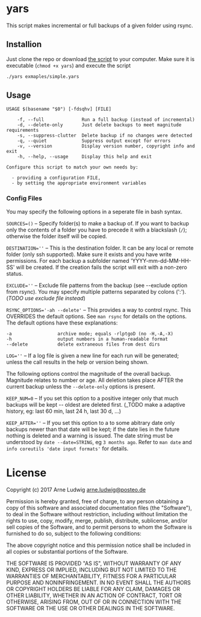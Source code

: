 yars
====

This script makes incremental or full backups of a given folder using rsync.


Installion
----------

Just clone the repo or download [the script](./blob/master/yars) to your
computer. Make sure it is executable (`chmod +x yars`) and execute the script

```sh
./yars exmaples/simple.yars
```


Usage
-----


```
USAGE $(basename "$0") [-fdsqhv] [FILE]

    -f, --full              Run a full backup (instead of incremental)
    -d, --delete-only       Just delete backups to meet magnitude requirements
    -s, --suppress-clutter  Delete backup if no changes were detected
    -q, --quiet             Suppress output except for errors
    -v, --version           Display version number, copyright info and exit
    -h, --help, --usage     Display this help and exit

Configure this script to match your own needs by:

  - providing a configuration FILE,
  - by setting the appropriate environment variables
```


### Config Files

You may specify the following options in a seperate file in bash syntax.

`SOURCES=()` – Specify folder(s) to make a backup of. If you want to backup
  only the contents of a folder you have to precede it with a
  blackslash (`/`); otherwise the folder itself will be copied.

`DESTINATION=''` – This is the destination folder. It can be any local or
  remote folder (only ssh supported). Make sure it exists and you have write
  permissions. For each backup a subfolder named 'YYYY-mm-dd-MM-HH-SS' will be
  created. If the creation fails the script will exit with a non-zero status.

`EXCLUDE=''` – Exclude file patterns from the backup (see --exclude option
  from rsync). You may specify multiple patterns separated by colons (':').
  (_TODO use exclude file instead_)

`RSYNC_OPTIONS='-ah --delete'` – This provides a way to control rsync. This
  OVERRIDES the default options. See `man rsync` for details on the options.
  The default options have these explanations:

    -a                 archive mode; equals -rlptgoD (no -H,-A,-X)
    -h                 output numbers in a human-readable format
    --delete           delete extraneous files from dest dirs

`LOG=''` – If a log file is given a new line for each run will be generated;
  unless the call results in the help or version being shown.

The following options control the magnitude of the overall backup. Magnitude
relates to number or age. All deletion takes place AFTER the current backup
unless the `--delete-only` options is present.

`KEEP_NUM=0` – If you set this option to a positive integer only that much
  backups will be kept -- oldest are deleted first.
  (_TODO make a adaptive history, eg: last 60 min, last 24 h, last 30 d, …)

`KEEP_AFTER=''` – If you set this option to a to some abitrary date only
  backups newer than that date will be kept; if the date lies in the future
  nothing is deleted and a warning is issued. The date string must be
  understood by `date --date=STRING`, eg `3 months ago`. Refer to `man date`
  and `info coreutils 'date input formats'` for details.


License
=======

Copyright (c) 2017 Arne Ludwig <arne.ludwig@posteo.de>

Permission is hereby granted, free of charge, to any person obtaining a copy
of this software and associated documentation files (the "Software"), to deal
in the Software without restriction, including without limitation the rights
to use, copy, modify, merge, publish, distribute, sublicense, and/or sell
copies of the Software, and to permit persons to whom the Software is
furnished to do so, subject to the following conditions:

The above copyright notice and this permission notice shall be included in all
copies or substantial portions of the Software.

THE SOFTWARE IS PROVIDED "AS IS", WITHOUT WARRANTY OF ANY KIND, EXPRESS OR
IMPLIED, INCLUDING BUT NOT LIMITED TO THE WARRANTIES OF MERCHANTABILITY,
FITNESS FOR A PARTICULAR PURPOSE AND NONINFRINGEMENT. IN NO EVENT SHALL THE
AUTHORS OR COPYRIGHT HOLDERS BE LIABLE FOR ANY CLAIM, DAMAGES OR OTHER
LIABILITY, WHETHER IN AN ACTION OF CONTRACT, TORT OR OTHERWISE, ARISING FROM,
OUT OF OR IN CONNECTION WITH THE SOFTWARE OR THE USE OR OTHER DEALINGS IN
THE SOFTWARE.
